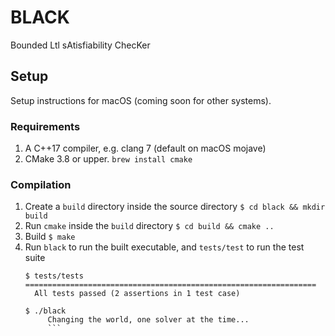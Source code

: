 # BLACK
Bounded Ltl sAtisfiability ChecKer

## Setup

Setup instructions for macOS (coming soon for other systems).

### Requirements
1. A C++17 compiler, e.g. clang 7 (default on macOS mojave)
2. CMake 3.8 or upper.
  `brew install cmake`

### Compilation
1. Create a `build` directory inside the source directory
   `$ cd black && mkdir build`
2. Run `cmake` inside the `build` directory
   `$ cd build && cmake ..`
3. Build
   `$ make`
4. Run `black` to run the built executable, and `tests/test` to run the test
   suite
   ```
   $ tests/tests
   =================================================================
     All tests passed (2 assertions in 1 test case)

   $ ./black
    	Changing the world, one solver at the time...
    	```
